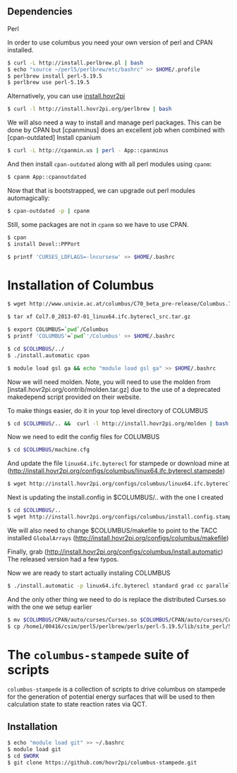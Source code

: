 
Dependencies
------------

Perl

In order to use columbus you need your own version of perl and CPAN installed.

```bash 
$ curl -L http://install.perlbrew.pl | bash
$ echo "source ~/perl5/perlbrew/etc/bashrc" >> $HOME/.profile
$ perlbrew install perl-5.19.5
$ perlbrew use perl-5.19.5
```


Alternatively, you can use [install.hovr2pi](http://install.hovr2pi.org)

```bash
$ curl -l http://install.hovr2pi.org/perlbrew | bash
```

We will also need a way to install and manage perl packages. This can be done
by CPAN but [cpanminus] does an excellent job when combined with [cpan-outdated]
Install cpanium

```bash
$ curl -L http://cpanmin.us | perl - App::cpanminus
```

And then install `cpan-outdated` along with all perl modules using `cpanm`:
```bash
$ cpanm App::cpanoutdated
```

Now that that is bootstrapped, we can upgrade out perl modules automagically:

```bash
$ cpan-outdated -p | cpanm
```

Still, some packages are not in `cpanm` so we have to use CPAN.

```bash
$ cpan
$ install Devel::PPPort
```

```bash
$ printf 'CURSES_LDFLAGS=-lncursesw' >> $HOME/.bashrc
```

Installation of Columbus
========================

```bash
$ wget http://www.univie.ac.at/columbus/C70_beta_pre-release/Columbus.7.0/Col7.0_2013-07-01_linux64.ifc.byterecl_src.tar.gz
```

```bash
$ tar xf Col7.0_2013-07-01_linux64.ifc.byterecl_src.tar.gz
```

```bash
$ export COLUMBUS=`pwd`/Columbus 
$ printf 'COLUMBUS'=`pwd`'/Columbus' >> $HOME/.bashrc
```

```bash
$ cd $COLUMBUS/../
$ ./install.automatic cpan
``` 

```bash
$ module load gsl ga && echo "module load gsl ga" >> $HOME/.bashrc
```

Now we will need molden. Note, you will need to use the molden from [install.hovr2pi.org/contrib/molden.tar.gz]
due to the use of a deprecated makedepend script provided on their website.

To make things easier, do it in your top level directory of COLUMBUS

```bash
$ cd $COLUMBUS/.. &&  curl -l http://install.hovr2pi.org/molden | bash
```

Now we need to edit the config files for COLUMBUS

```bash
$ cd $COLUMBUS/machine.cfg
```

And update the file `linux64.ifc.byterecl` for stampede
or download mine at (http://install.hovr2pi.org/configs/columbus/linux64.ifc.byterecl.stampede)

```bash
$ wget http://install.hovr2pi.org/configs/columbus/linux64.ifc.byterecl.stampede
```

Next is updating the install.config in $COLUMBUS/.. with the one I created
```bash
$ cd $COLUMBUS/..
$ wget http://install.hovr2pi.org/configs/columbus/install.config.stampede
```

We will also need to change $COLUMBUS/makefile to point to the TACC installed `GlobalArrays`
(http://install.hovr2pi.org/configs/columbus/makefile)
 
Finally, grab (http://install.hovr2pi.org/configs/columbus/install.automatic)
The released version had a few typos.

Now we are ready to start actually instaling COLUMBUS

```bash
$ ./install.automatic -p linux64.ifc.byterecl standard grad cc parallel runtests
```

And the only other thing we need to do is replace the distributed Curses.so with the
one we setup earlier 

```bash
$ mv $COLUMBUS/CPAN/auto/curses/Curses.so $COLUMBUS/CPAN/auto/curses/Curses.so.orig
$ cp /home1/00416/csim/perl5/perlbrew/perls/perl-5.19.5/lib/site_perl/5.19.5/x86_64-linux/auto/Curses $COLUMBUS/CPAN/auto/curses/Curses.so
```

The `columbus-stampede` suite of scripts
=================

`columbus-stampede` is a collection of scripts to drive columbus on stampede
for the generation of potential energy surfaces that will be used
to then calculation state to state reaction rates via QCT.

Installation
------------

```bash
$ echo "module load git" >> ~/.bashrc
$ module load git 
$ cd $WORK
$ git clone https://github.com/hovr2pi/columbus-stampede.git
```
